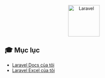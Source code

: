 <p align="center" style="display: flex; justify-content: center">
<img src="https://raw.githubusercontent.com/laravel/art/master/logo-lockup/5%20SVG/2%20CMYK/1%20Full%20Color/laravel-logolockup-cmyk-red.svg" width="100" alt="Laravel">
</p>

## 🎓 Mục lục
- [Laravel Docs của tôi](https://laravel.com/)
- [Laravel Excel của tôi](https://github.com/hieupd21/Laravel-Docs/blob/master/LARAVEL_EXCEL.md)